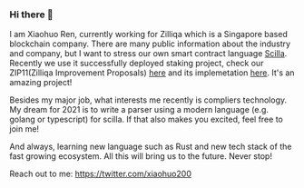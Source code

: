 ### Hi there 👋 

I am Xiaohuo Ren, currently working for Zilliqa which is a Singapore based blockchain company. There are many public information about the industry and company, but I want to stress our own smart contract language [Scilla](https://scilla.readthedocs.io/en/latest/). Recently we use it successfully deployed staking project, check our ZIP11(Zilliqa Improvement Proposals) [here](https://github.com/Zilliqa/ZIP/blob/master/zips/zip-11.md) and its implemetation [here](https://github.com/Zilliqa/staking-contract/tree/main/contracts). It's an amazing project!

Besides my major job, what interests me recently is compliers technology. My dream for 2021 is to write a parser using a modern language (e.g. golang or typescript) for scilla. If that also makes you excited, feel free to join me! 

And always, learning new language such as Rust and new tech stack of the fast growing ecosystem. All this will bring us to the future. Never stop!

Reach out to me: https://twitter.com/xiaohuo200

